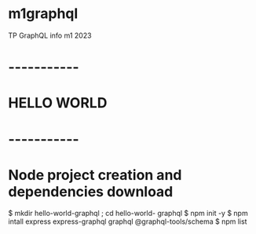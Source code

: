# m1graphql
TP GraphQL info m1 2023

# -----------
# HELLO WORLD
# -----------
#
# Node project creation and dependencies download
$ mkdir hello-world-graphql ; cd hello-world- graphql
$ npm init -y 
$ npm intall express express-graphql graphql @graphql-tools/schema
$ npm list



